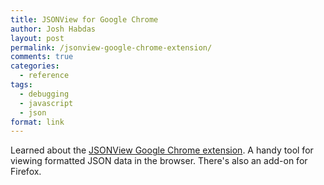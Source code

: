 ```yaml
---
title: JSONView for Google Chrome
author: Josh Habdas
layout: post
permalink: /jsonview-google-chrome-extension/
comments: true
categories:
  - reference
tags:
  - debugging
  - javascript
  - json
format: link
---
```

Learned about the [JSONView Google Chrome extension][1]. A handy tool for viewing formatted JSON data in the browser. There's also an add-on for Firefox.

 [1]: https://chrome.google.com/webstore/detail/chklaanhfefbnpoihckbnefhakgolnmc